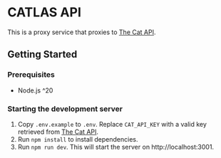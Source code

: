 # CATLAS API

This is a proxy service that proxies to [The Cat API](https://thecatapi.com/).

## Getting Started

### Prerequisites

- Node.js ^20

### Starting the development server

1. Copy `.env.example` to `.env`. Replace `CAT_API_KEY` with a valid key retrieved from [The Cat API](https://thecatapi.com/).
2. Run `npm install` to install dependencies.
3. Run `npm run dev`. This will start the server on http://localhost:3001.
